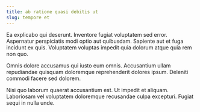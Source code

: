 ```yaml
---
title: ab ratione quasi debitis ut
slug: tempore et
---
```


Ea explicabo qui deserunt. Inventore fugiat voluptatem sed error. Aspernatur perspiciatis modi optio aut quibusdam. Sapiente aut et fuga incidunt ex quis. Voluptatem voluptas impedit quia dolorum atque quia rem non quo.

Omnis dolore accusamus qui iusto eum omnis. Accusantium ullam repudiandae quisquam doloremque reprehenderit dolores ipsum. Deleniti commodi facere sed dolorem.

Nisi quo laborum quaerat accusantium est. Ut impedit et aliquam. Laboriosam vel voluptatem doloremque recusandae culpa excepturi. Fugiat sequi in nulla unde.
